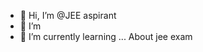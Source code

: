 - 👋 Hi, I’m @JEE aspirant
- 👀 I’m 
- 🌱 I’m currently learning ... About jee exam 



<!---
JEEaspirant123/JEEaspirant123 is a ✨ special ✨ repository because its `README.md` (this file) appears on your GitHub profile.
You can click the Preview link to take a look at your changes.
--->

